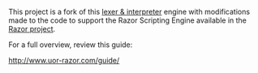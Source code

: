 This project is a fork of this [lexer & interpreter](https://github.com/jaedan/steam-engine) engine with modifications made to the code to support the Razor Scripting Engine available in the [Razor project](https://github.com/markdwags/Razor).

For a full overview, review this guide:

http://www.uor-razor.com/guide/
